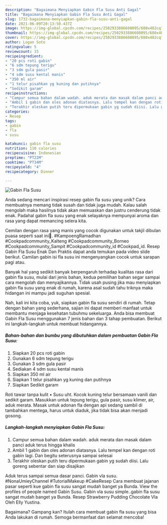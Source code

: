 ```yaml
---
description: "Bagaimana Menyiapkan Gabin Fla Susu Anti Gagal"
title: "Bagaimana Menyiapkan Gabin Fla Susu Anti Gagal"
slug: 1732-bagaimana-menyiapkan-gabin-fla-susu-anti-gagal
date: 2021-06-09T20:13:50.437Z
image: https://img-global.cpcdn.com/recipes/2502933886608095/680x482cq70/gabin-fla-susu-foto-resep-utama.jpg
thumbnail: https://img-global.cpcdn.com/recipes/2502933886608095/680x482cq70/gabin-fla-susu-foto-resep-utama.jpg
cover: https://img-global.cpcdn.com/recipes/2502933886608095/680x482cq70/gabin-fla-susu-foto-resep-utama.jpg
author: Logan Soto
ratingvalue: 5
reviewcount: 15
recipeingredient:
- "20 pcs roti gabin"
- "6 sdm tepung terigu"
- "3 sdm gula pasir"
- "4 sdm susu kental manis"
- "350 ml air"
- "1 telur pisahkan yg kuning dan putihnya"
- "Sedikit garam"
recipeinstructions:
- "Campur semua bahan dalam wadah. aduk merata dan masak dalam panci aduk terus hingga khalis"
- "Ambil 1 gabin dan oles adonan diatasnya. Lalu tempel kan dengan roti gabin lagi. Dan begitu seterusnya sampai selesai"
- "Terakhir oleskan putih teru dipermukaan gabin yg sudah diisi. Lalu goreng sebentar dan siap disajikan"
categories:
- Resep
tags:
- gabin
- fla
- susu

katakunci: gabin fla susu 
nutrition: 110 calories
recipecuisine: Indonesian
preptime: "PT22M"
cooktime: "PT34M"
recipeyield: "4"
recipecategory: Dinner

---
```



![Gabin Fla Susu](https://img-global.cpcdn.com/recipes/2502933886608095/680x482cq70/gabin-fla-susu-foto-resep-utama.jpg)

Anda sedang mencari inspirasi resep gabin fla susu yang unik? Cara membuatnya memang tidak susah dan tidak juga mudah. Kalau salah mengolah maka hasilnya tidak akan memuaskan dan justru cenderung tidak enak. Padahal gabin fla susu yang enak selayaknya mempunyai aroma dan rasa yang dapat memancing selera kita.

Cemilan dengan rasa yang manis yang cocok digunakan untuk takjil dibulan puasa seperti saat ini🥰. #KampoengRamadhan #Cookpadcommunity_Kalteng #Cookpadcommunity_Borneo #Cookpadcommunity_Sampit #Cookpadcommunity_id #Cookpad_id. Resep Gabin Fla Susu Enak Dan Praktis dapat anda temukan pada video slide berikut. Camilan gabin isi fla susu ini mengenyangkan cocok untuk sarapan pagi atau.

Banyak hal yang sedikit banyak berpengaruh terhadap kualitas rasa dari gabin fla susu, mulai dari jenis bahan, kedua pemilihan bahan segar sampai cara mengolah dan menyajikannya. Tidak usah pusing jika mau menyiapkan gabin fla susu yang enak di rumah, karena asal sudah tahu triknya maka hidangan ini mampu jadi suguhan spesial.


Nah, kali ini kita coba, yuk, siapkan gabin fla susu sendiri di rumah. Tetap dengan bahan yang sederhana, sajian ini dapat memberi manfaat untuk membantu menjaga kesehatan tubuhmu sekeluarga. Anda bisa membuat Gabin Fla Susu menggunakan 7 jenis bahan dan 3 tahap pembuatan. Berikut ini langkah-langkah untuk membuat hidangannya.

<!--inarticleads1-->

##### Bahan-bahan dan bumbu yang dibutuhkan dalam pembuatan Gabin Fla Susu:

1. Siapkan 20 pcs roti gabin
1. Gunakan 6 sdm tepung terigu
1. Gunakan 3 sdm gula pasir
1. Sediakan 4 sdm susu kental manis
1. Siapkan 350 ml air
1. Siapkan 1 telur pisahkan yg kuning dan putihnya
1. Siapkan Sedikit garam


Roti tawar tanpa kulit • Susu uht. Kocok kuning telur bersamaan vanili dan sedikit garam. Masukkan untuk tepung terigu, gula pasir, susu klimer, air, aduk merata. Masak untuk adonan fla dengan api sedang sambil di tambahkan mentega, harus untuk diaduk, jika tidak bisa akan menjadi gosong. 

<!--inarticleads2-->

##### Langkah-langkah menyiapkan Gabin Fla Susu:

1. Campur semua bahan dalam wadah. aduk merata dan masak dalam panci aduk terus hingga khalis
1. Ambil 1 gabin dan oles adonan diatasnya. Lalu tempel kan dengan roti gabin lagi. Dan begitu seterusnya sampai selesai
1. Terakhir oleskan putih teru dipermukaan gabin yg sudah diisi. Lalu goreng sebentar dan siap disajikan


Aduk terus sampai semua dasar panci. Gabin vla susu. #NonaUmieyChannel #TutorialMakeup #CakeResep Cara membuat jajanan pasar seperti kue gabin fla susu sangat mudah banget ya Bunda. View the profiles of people named Gabin Susu. Gabin vla susu simple..gabin fla susu sangat mudah banget ya Bunda. Resep Strawberry Pudding Chocolate Vla Oleh Elly Yustina. 

Bagaimana? Gampang kan? Itulah cara membuat gabin fla susu yang bisa Anda lakukan di rumah. Semoga bermanfaat dan selamat mencoba!
